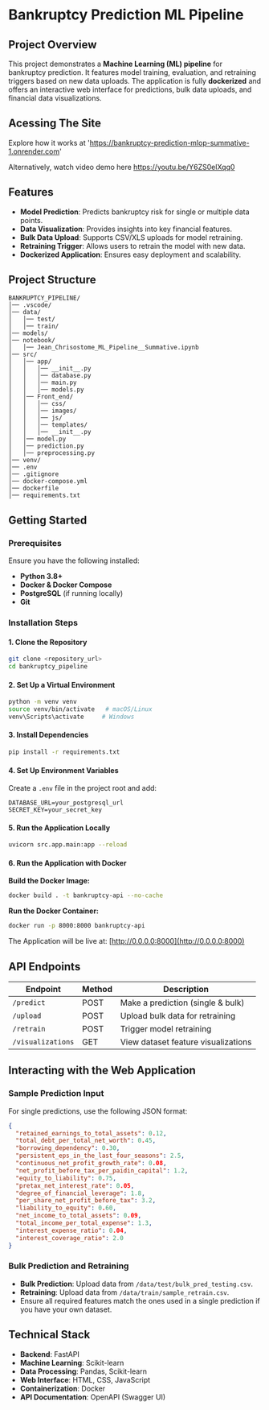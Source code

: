 # Bankruptcy Prediction ML Pipeline

## Project Overview

This project demonstrates a **Machine Learning (ML) pipeline** for bankruptcy prediction. It features model training, evaluation, and retraining triggers based on new data uploads. The application is fully **dockerized** and offers an interactive web interface for predictions, bulk data uploads, and financial data visualizations.



## Acessing The Site

Explore how it works at 'https://bankruptcy-prediction-mlop-summative-1.onrender.com'

Alternatively, watch video demo here
https://youtu.be/Y6ZS0elXqq0 
## Features

- **Model Prediction**: Predicts bankruptcy risk for single or multiple data points.
- **Data Visualization**: Provides insights into key financial features.
- **Bulk Data Upload**: Supports CSV/XLS uploads for model retraining.
- **Retraining Trigger**: Allows users to retrain the model with new data.
- **Dockerized Application**: Ensures easy deployment and scalability.

## Project Structure

```plaintext
BANKRUPTCY_PIPELINE/
│── .vscode/
│── data/
│   │── test/
│   │── train/
│── models/
│── notebook/
│   │── Jean_Chrisostome_ML_Pipeline__Summative.ipynb
│── src/
│   │── app/
│   │   │── __init__.py
│   │   │── database.py
│   │   │── main.py
│   │   │── models.py
│   │── Front_end/
│   │   │── css/
│   │   │── images/
│   │   │── js/
│   │   │── templates/
│   │   │── __init__.py
│   │── model.py
│   │── prediction.py
│   │── preprocessing.py
│── venv/
│── .env
│── .gitignore
│── docker-compose.yml
│── dockerfile
│── requirements.txt
```

## Getting Started

### Prerequisites

Ensure you have the following installed:

- **Python 3.8+**
- **Docker & Docker Compose**
- **PostgreSQL** (if running locally)
- **Git**

### Installation Steps

#### 1. Clone the Repository

```bash
git clone <repository_url>
cd bankruptcy_pipeline
```

#### 2. Set Up a Virtual Environment

```bash
python -m venv venv
source venv/bin/activate   # macOS/Linux
venv\Scripts\activate     # Windows
```

#### 3. Install Dependencies

```bash
pip install -r requirements.txt
```

#### 4. Set Up Environment Variables

Create a `.env` file in the project root and add:

```env
DATABASE_URL=your_postgresql_url
SECRET_KEY=your_secret_key
```

#### 5. Run the Application Locally

```bash
uvicorn src.app.main:app --reload
```

#### 6. Run the Application with Docker

**Build the Docker Image:**

```bash
docker build . -t bankruptcy-api --no-cache
```

**Run the Docker Container:**

```bash
docker run -p 8000:8000 bankruptcy-api
```

The Application will be live at: [http://0.0.0.0:8000](http://0.0.0.0:8000)

## API Endpoints

| Endpoint          | Method | Description                         |
| ----------------- | ------ | ----------------------------------- |
| `/predict`        | POST   | Make a prediction (single & bulk)   |
| `/upload`         | POST   | Upload bulk data for retraining     |
| `/retrain`        | POST   | Trigger model retraining            |
| `/visualizations` | GET    | View dataset feature visualizations |

## Interacting with the Web Application

### Sample Prediction Input

For single predictions, use the following JSON format:

```json
{
  "retained_earnings_to_total_assets": 0.12,
  "total_debt_per_total_net_worth": 0.45,
  "borrowing_dependency": 0.30,
  "persistent_eps_in_the_last_four_seasons": 2.5,
  "continuous_net_profit_growth_rate": 0.08,
  "net_profit_before_tax_per_paidin_capital": 1.2,
  "equity_to_liability": 0.75,
  "pretax_net_interest_rate": 0.05,
  "degree_of_financial_leverage": 1.8,
  "per_share_net_profit_before_tax": 3.2,
  "liability_to_equity": 0.60,
  "net_income_to_total_assets": 0.09,
  "total_income_per_total_expense": 1.3,
  "interest_expense_ratio": 0.04,
  "interest_coverage_ratio": 2.0
}
```

### Bulk Prediction and Retraining

- **Bulk Prediction**: Upload data from `/data/test/bulk_pred_testing.csv`.
- **Retraining**: Upload data from `/data/train/sample_retrain.csv`.
- Ensure all required features match the ones used in a single prediction if you have your own dataset.

## Technical Stack

- **Backend**: FastAPI
- **Machine Learning**: Scikit-learn
- **Data Processing**: Pandas, Scikit-learn
- **Web Interface**: HTML, CSS, JavaScript
- **Containerization**: Docker
- **API Documentation**: OpenAPI (Swagger UI)
